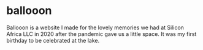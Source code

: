 # ballooon
Ballooon is a website I made for the lovely memories we had at Silicon Africa LLC in 2020 after the pandemic gave us a little space. It was my first birthday to be celebrated at the lake.
